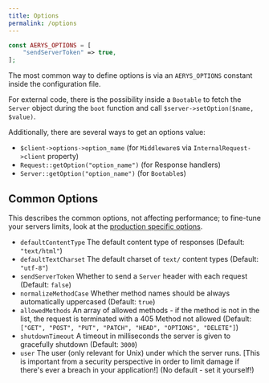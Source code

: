 ```yaml
---
title: Options
permalink: /options
---
```

```php
const AERYS_OPTIONS = [
    "sendServerToken" => true,
];
```

The most common way to define options is via an `AERYS_OPTIONS` constant inside the configuration file.

For external code, there is the possibility inside a `Bootable` to fetch the `Server` object during the `boot` function and call `$server->setOption($name, $value)`.

Additionally, there are several ways to get an options value:
- `$client->options->option_name` (for `Middleware`s via `InternalRequest->client` property)
- `Request::getOption("option_name")` (for Response handlers)
- `Server::getOption("option_name")` (for `Bootable`s)

## Common Options

This describes the common options, not affecting performance; to fine-tune your servers limits, look at the [production specific options](production.md#options).

- `defaultContentType` The default content type of responses (Default: `"text/html"`)
- `defaultTextCharset` The default charset of `text/` content types (Default: `"utf-8"`)
- `sendServerToken` Whether to send a `Server` header with each request (Default: `false`)
- `normalizeMethodCase` Whether method names should be always automatically uppercased (Default: `true`)
- `allowedMethods` An array of allowed methods - if the method is not in the list, the request is terminated with a 405 Method not allowed (Default: `["GET", "POST", "PUT", "PATCH", "HEAD", "OPTIONS", "DELETE"]`)
- `shutdownTimeout` A timeout in milliseconds the server is given to gracefully shutdown (Default: `3000`)
- `user` The user (only relevant for Unix) under which the server runs. [This is important from a security perspective in order to limit damage if there's ever a breach in your application!] (No default - set it yourself!)